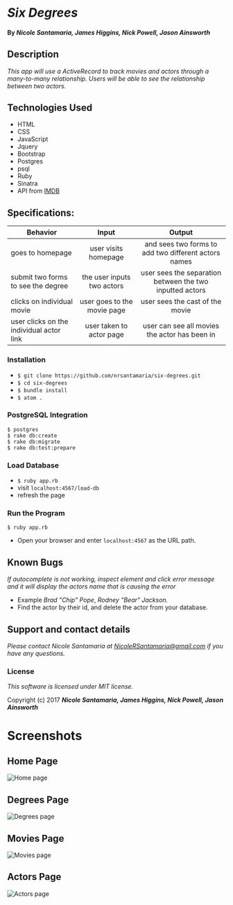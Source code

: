 # _Six Degrees_

#### By _**Nicole Santamaria, James Higgins, Nick Powell, Jason Ainsworth**_

## Description

_This app will use a ActiveRecord to track movies and actors through a many-to-many relationship. Users will be able to see the relationship between two actors._

## Technologies Used

* HTML
* CSS
* JavaScript
* Jquery
* Bootstrap
* Postgres
* psql
* Ruby
* Sinatra
* API from [IMDB](http://www.imdb.com/)

## Specifications:

| Behavior |  Input   |  Output  |
|----------|:--------:|:--------:|
|goes to homepage| user visits homepage | and sees two forms to add two different actors names|
|submit two forms to see the degree| the user inputs two actors | user sees the separation between the two inputted actors|
|clicks on individual movie | user goes to the movie page | user sees the cast of the movie |
|user clicks on the individual actor link | user taken to actor page | user can see all movies the actor has been in |

### Installation

* `$ git clone https://github.com/nrsantamaria/six-degrees.git`
* `$ cd six-degrees`
* `$ bundle install`
* `$ atom .`

### PostgreSQL Integration
```
$ postgres
$ rake db:create
$ rake db:migrate
$ rake db:test:prepare
```
### Load Database
* `$ ruby app.rb`
* visit `localhost:4567/load-db`
* refresh the page

### Run the Program
```
$ ruby app.rb
```
* Open your browser and enter `localhost:4567` as the URL path.

## Known Bugs
_If autocomplete is not working, inspect element and click error message and it will display the actors name that is causing the error_
* Example _Brad "Chip" Pope_, _Rodney "Bear" Jackson._
* Find the actor by their id, and delete the actor from your database.

## Support and contact details
_Please contact Nicole Santamaria at NicoleRSantamaria@gmail.com if you have any questions._

### License

*This software is licensed under MIT license.*

Copyright (c) 2017 **_Nicole Santamaria, James Higgins, Nick Powell, Jason Ainsworth_**

# Screenshots
## Home Page
![Home page](/public/img/home-screenshot.png)

## Degrees Page
![Degrees page](/public/img/degree-screenshot.png)

## Movies Page
![Movies page](/public/img/movie-screenshot.png)

## Actors Page
![Actors page](/public/img/actor-screenshot.png)
